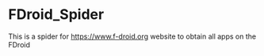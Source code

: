# FDroid_Spider
This is a spider for https://www.f-droid.org website to obtain all apps on the FDroid
